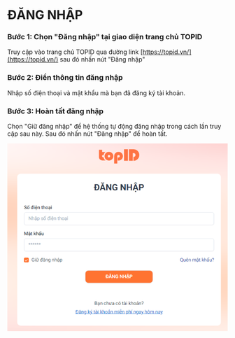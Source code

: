 # ĐĂNG NHẬP

### Bước 1: Chọn "Đăng nhập" tại giao diện trang chủ TOPID

Truy cập vào trang chủ TOPID qua đường link [https://topid.vn/](https://topid.vn/) sau đó nhấn nút "Đăng nhập"

### Bước 2: Điền thông tin đăng nhập

Nhập số điện thoại và mật khẩu mà bạn đã đăng ký tài khoản.

### Bước 3: Hoàn tất đăng nhập

Chọn "Giữ đăng nhập" để hệ thống tự động đăng nhập trong cách lần truy cập sau này. Sau đó nhấn nút "Đăng nhập" để hoàn tất.

![](<.gitbook/assets/image (14) (1).png>)
